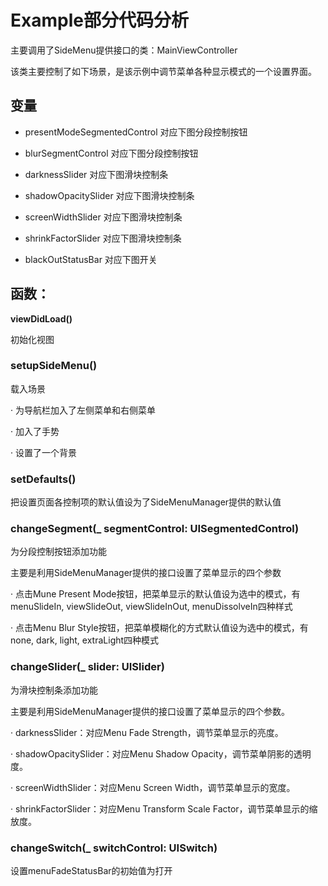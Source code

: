 # Example部分代码分析

主要调用了SideMenu提供接口的类：MainViewController

该类主要控制了如下场景，是该示例中调节菜单各种显示模式的一个设置界面。






















## 变量
* presentModeSegmentedControl 对应下图分段控制按钮

* blurSegmentControl 对应下图分段控制按钮

* darknessSlider 对应下图滑块控制条

* shadowOpacitySlider 对应下图滑块控制条

* screenWidthSlider 对应下图滑块控制条
* shrinkFactorSlider 对应下图滑块控制条

* blackOutStatusBar  对应下图开关



## 函数：
**viewDidLoad()**

初始化视图


### setupSideMenu()
载入场景

· 为导航栏加入了左侧菜单和右侧菜单

· 加入了手势

· 设置了一个背景


### setDefaults()
把设置页面各控制项的默认值设为了SideMenuManager提供的默认值


### changeSegment(_ segmentControl: UISegmentedControl)
为分段控制按钮添加功能

主要是利用SideMenuManager提供的接口设置了菜单显示的四个参数

· 点击Mune Present Mode按钮，把菜单显示的默认值设为选中的模式，有menuSlideIn, viewSlideOut, viewSlideInOut, menuDissolveIn四种样式

· 点击Menu Blur Style按钮，把菜单模糊化的方式默认值设为选中的模式，有none, dark, light, extraLight四种模式


### changeSlider(_ slider: UISlider)
为滑块控制条添加功能

主要是利用SideMenuManager提供的接口设置了菜单显示的四个参数。

· darknessSlider：对应Menu Fade Strength，调节菜单显示的亮度。

· shadowOpacitySlider：对应Menu Shadow Opacity，调节菜单阴影的透明度。

· screenWidthSlider：对应Menu Screen Width，调节菜单显示的宽度。

· shrinkFactorSlider：对应Menu Transform Scale Factor，调节菜单显示的缩放度。


### changeSwitch(_ switchControl: UISwitch)
设置menuFadeStatusBar的初始值为打开
